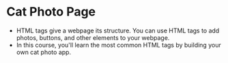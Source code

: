 # Cat Photo Page
- HTML tags give a webpage its structure. You can use HTML tags to add photos, buttons, and other elements to your webpage.
- In this course, you'll learn the most common HTML tags by building your own cat photo app.
